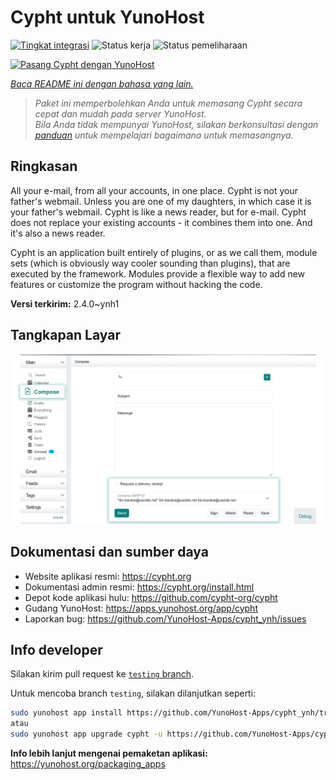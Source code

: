 <!--
N.B.: README ini dibuat secara otomatis oleh <https://github.com/YunoHost/apps/tree/master/tools/readme_generator>
Ini TIDAK boleh diedit dengan tangan.
-->

# Cypht untuk YunoHost

[![Tingkat integrasi](https://apps.yunohost.org/badge/integration/cypht)](https://ci-apps.yunohost.org/ci/apps/cypht/)
![Status kerja](https://apps.yunohost.org/badge/state/cypht)
![Status pemeliharaan](https://apps.yunohost.org/badge/maintained/cypht)

[![Pasang Cypht dengan YunoHost](https://install-app.yunohost.org/install-with-yunohost.svg)](https://install-app.yunohost.org/?app=cypht)

*[Baca README ini dengan bahasa yang lain.](./ALL_README.md)*

> *Paket ini memperbolehkan Anda untuk memasang Cypht secara cepat dan mudah pada server YunoHost.*  
> *Bila Anda tidak mempunyai YunoHost, silakan berkonsultasi dengan [panduan](https://yunohost.org/install) untuk mempelajari bagaimana untuk memasangnya.*

## Ringkasan

All your e-mail, from all your accounts, in one place. Cypht is not your father's webmail. Unless you are one of my daughters, in which case it is your father's webmail. Cypht is like a news reader, but for e-mail. Cypht does not replace your existing accounts - it combines them into one. And it's also a news reader.

Cypht is an application built entirely of plugins, or as we call them, module sets (which is obviously way cooler sounding than plugins), that are executed by the framework. Modules provide a flexible way to add new features or customize the program without hacking the code.


**Versi terkirim:** 2.4.0~ynh1

## Tangkapan Layar

![Tangkapan Layar pada Cypht](./doc/screenshots/screenshot.png)

## Dokumentasi dan sumber daya

- Website aplikasi resmi: <https://cypht.org>
- Dokumentasi admin resmi: <https://cypht.org/install.html>
- Depot kode aplikasi hulu: <https://github.com/cypht-org/cypht>
- Gudang YunoHost: <https://apps.yunohost.org/app/cypht>
- Laporkan bug: <https://github.com/YunoHost-Apps/cypht_ynh/issues>

## Info developer

Silakan kirim pull request ke [`testing` branch](https://github.com/YunoHost-Apps/cypht_ynh/tree/testing).

Untuk mencoba branch `testing`, silakan dilanjutkan seperti:

```bash
sudo yunohost app install https://github.com/YunoHost-Apps/cypht_ynh/tree/testing --debug
atau
sudo yunohost app upgrade cypht -u https://github.com/YunoHost-Apps/cypht_ynh/tree/testing --debug
```

**Info lebih lanjut mengenai pemaketan aplikasi:** <https://yunohost.org/packaging_apps>
